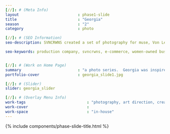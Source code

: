 ```yaml
---
[//]: # (Meta Info)
layout                          : phase1-slide
title 					        : "Georgia"
season				            : "2"
category						: photo

[//]: # (SEO Information)
seo-description: SVNCRWNS created a set of photography for muse, Von Lee, on location in the fields of Georgia

seo-keywords: production company, svncrwns, e-commerce, women-owned businesses, creative team, consulting, business operations, launch my brand, manage my brand, photography, videography, special projects


[//]: # (Work on Home Page)
summary                         : "a photo series.  Georgia was inspired during a visit to the state of Georgia, remembering the history of the South and standing still in it."
portfolio-cover					: georgia_slide1.jpg

[//]: # (Slider)
slider: georgia_slider

[//]: # (Overlay Menu Info)
work-tags 							: "photography, art direction, creative direction, talent"
work-cover							:
work-space 							: "in-house"
---
```


{% include components/phase-slide-title.html %}
